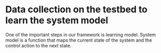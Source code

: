 # Data collection on the testbed to learn the system model

One of the important steps in our framework is learning model. System model is a function that maps the current state of the system and the control action to the next state.

